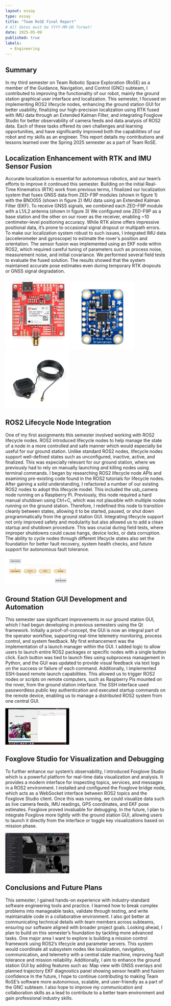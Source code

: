 ```yaml
---
layout: essay
type: essay
title: "Team RoSE Final Report"
# All dates must be YYYY-MM-DD format!
date: 2025-05-09
published: true
labels:
  - Engineering
---
```


## Summary

In my third semester on Team Robotic Space Exploration (RoSE) as a member of the Guidance, Navigation, and Control (GNC) subteam, I contributed to improving the functionality of our robot, mainly the ground station graphical user interface and localization. This semester, I focused on implementing ROS2 lifecycle nodes, enhancing the ground station GUI for better usability, finalizing our high-precision localization using RTK fused with IMU data through an Extended Kalman Filter, and integrating Foxglove Studio for better observability of camera feeds and data analysis of ROS2 data. Each of these tasks offered its own challenges and learning opportunities, and have significantly improved both the capabilities of our robot and my skills as an engineer. This report details my contributions and lessons learned over the Spring 2025 semester as a part of Team RoSE.

## Localization Enhancement with RTK and IMU Sensor Fusion

Accurate localization is essential for autonomous robotics, and our team’s efforts to improve it continued this semester. Building on the initial Real-Time Kinematics (RTK) work from previous terms, I finalized our localization system that fuses GNSS data from ZED-F9P modules (shown in figure 1) with the BNO055 (shown in figure 2) IMU data using an Extended Kalman Filter (EKF). To receive GNSS signals, we combined each ZED-F9P module with a L1/L2 antenna (shown in figure 3)
We configured one ZED-F9P as a base station and the other on our rover as the receiver, enabling ~10 centimeter-level positioning accuracy. While RTK alone offers impressive positional data, it’s prone to occasional signal dropout or multipath errors. To make our localization system robust to such issues, I integrated IMU data (accelerometer and gyroscope) to estimate the rover's position and orientation.
The sensor fusion was implemented using an EKF node within ROS2, which required careful tuning of parameters such as process noise, measurement noise, and initial covariance. We performed several field tests to evaluate the fused solution. The results showed that the system maintained accurate pose estimates even during temporary RTK dropouts or GNSS signal degradation. 

<img width="200px" class="rounded float-start pe-4" src="../img/zed_f9p.png">

<img width="200px" class="rounded float-start pe-4" src="../img/BNO0855_imu.png">

<img width="200px" class="rounded float-start pe-4" src="../img/GNSS_L1L2_Antenna.png">

## ROS2 Lifecycle Node Integration
One of my first assignments this semester involved working with ROS2 lifecycle nodes. ROS2 introduced lifecycle nodes to help manage the state of a node in a more controlled and safe manner which would especially be useful for our ground station. Unlike standard ROS2 nodes, lifecycle nodes support well-defined states such as unconfigured, inactive, active, and finalized. This was especially relevant for our ground station, where we previously had to rely on manually launching and killing nodes using terminal commands.
I began by researching ROS2 lifecycle node APIs and examining pre-existing code found in the ROS2 tutorials for lifecycle nodes. After gaining a solid understanding, I refactored a number of our existing ROS2 nodes to adopt this lifecycle model. This included the usb_camera node running on a Raspberry Pi. Previously, this node required a hard manual shutdown using Ctrl+C, which was not plausible with multiple nodes running on the ground station. Therefore, I redefined this node to transition cleanly between states, allowing it to be started, paused, or shut down programmatically from the ground station GUI.
Integrating lifecycle support not only improved safety and modularity but also allowed us to add a clean startup and shutdown procedure. This was crucial during field tests, where improper shutdowns could cause hangs, device locks, or data corruption. The ability to cycle nodes through different lifecycle states also set the foundation for better fault recovery, system health checks, and future support for autonomous fault tolerance.

<img width="200px" class="rounded float-start pe-4" src="../img/lifecycle_flow_model.png">

## Ground Station GUI Development and Automation
This semester saw significant improvements in our ground station GUI, which I had begun developing in previous semesters using the Qt framework. Initially a proof-of-concept, the GUI is now an integral part of the operator workflow, supporting real-time telemetry monitoring, process control, and system feedback.
My first enhancement was the implementation of a launch manager within the GUI. I added logic to allow users to launch entire ROS2 packages or specific nodes with a single button click. Each button was tied to launch files using subprocess management in Python, and the GUI was updated to provide visual feedback via text logs on the success or failure of each command.
Additionally, I implemented SSH-based remote launch capabilities. This allowed us to trigger ROS2 nodes or scripts on remote computers, such as Raspberry Pis mounted on the rover, from the ground station interface. The SSH interface used passwordless public key authentication and executed startup commands on the remote device, enabling us to manage a distributed ROS2 system from one central GUI.

<img width="200px" class="rounded float-start pe-4" src="../img/ground_station_gui.png">

## Foxglove Studio for Visualization and Debugging
To further enhance our system’s observability, I introduced Foxglove Studio which is a powerful platform for real-time data visualization and analysis. It provides a modern interface for inspecting topics, services, and messages in a ROS2 environment.
I installed and configured the Foxglove bridge node, which acts as a WebSocket interface between ROS2 topics and the Foxglove Studio client. Once this was running, we could visualize data such as live camera feeds, IMU readings, GPS coordinates, and EKF pose estimates.
Foxglove proved invaluable for debugging. In the future, I plan to integrate Foxglove more tightly with the ground station GUI, allowing users to launch it directly from the interface or toggle key visualizations based on mission phase.

<img width="200px" class="rounded float-start pe-4" src="../img/foxglove_studio.png">

## Conclusions and Future Plans
This semester, I gained hands-on experience with industry-standard software engineering tools and practice. I learned how to break complex problems into manageable tasks, validate through testing, and write maintainable code in a collaborative environment. I also got better at communicating technical details with team members across subteams, ensuring our software aligned with broader project goals. 
Looking ahead, I plan to build on this semester’s foundation by tackling more advanced tasks. One major area I want to explore is building a mission control framework using ROS2’s lifecycle and parameter servers. This system would coordinate all subsystem nodes like localization, navigation, communication, and telemetry with a central state machine, improving fault tolerance and mission reliability.
Additionally, I aim to enhance the ground station GUI by adding features such as:
Map view with GNSS overlays and planned trajectory
EKF diagnostics panel showing sensor health and fusion confidence
In the future, I hope to continue contributing to making Team RoSE’s software more autonomous, scalable, and user-friendly as a part of the GNC subteam. I also hope to improve my communication and collaboration skills as a lead to contribute to a better team environment and gain professional industry skills.
